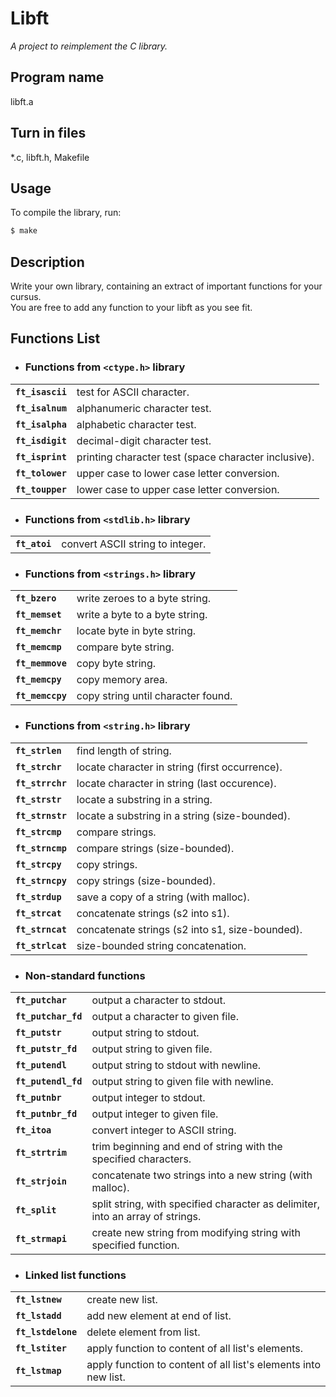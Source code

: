 # Libft
*A project to reimplement the C library.*

## Program name
libft.a
## Turn in files
*.c, libft.h, Makefile
## Usage
To compile the library, run:
```sh
$ make
```
## Description
Write your own library, containing an extract of important functions for your cursus.<br>
You are free to add any function to your libft as you see fit.

## Functions List 
- ### Functions from `<ctype.h>` library
|||
-|-
**`ft_isascii`**|test for ASCII character.
**`ft_isalnum`**|alphanumeric character test.
**`ft_isalpha`**|alphabetic character test.
**`ft_isdigit`**|decimal-digit character test.
**`ft_isprint`**|printing character test (space character inclusive).
**`ft_tolower`**|upper case to lower case letter conversion.
**`ft_toupper`**|lower case to upper case letter conversion.
- ### Functions from `<stdlib.h>` library
|||
-|-
**`ft_atoi`**|convert ASCII string to integer.
- ### Functions from `<strings.h>` library
|||
-|-
**`ft_bzero`**|write zeroes to a byte string.
**`ft_memset`**|write a byte to a byte string.
**`ft_memchr`**|locate byte in byte string.
**`ft_memcmp`**|compare byte string.
**`ft_memmove`**|copy byte string.
**`ft_memcpy`**|copy memory area.
**`ft_memccpy`**|copy string until character found.
- ### Functions from `<string.h>` library
|||
|-|-|
**`ft_strlen`**|find length of string.
**`ft_strchr`**|locate character in string (first occurrence).
**`ft_strrchr`**|locate character in string (last occurence).
**`ft_strstr`**|locate a substring in a string.
**`ft_strnstr`**|locate a substring in a string (size-bounded).
**`ft_strcmp`**|compare strings.
**`ft_strncmp`**|compare strings (size-bounded).
**`ft_strcpy`**|copy strings.
**`ft_strncpy`**|copy strings (size-bounded).
**`ft_strdup`**|save a copy of a string (with malloc).
**`ft_strcat`**|concatenate strings (s2 into s1).
**`ft_strncat`**|concatenate strings (s2 into s1, size-bounded).
**`ft_strlcat`**|size-bounded string concatenation.
- ### Non-standard functions
|||
|-|-|
**`ft_putchar`**|output a character to stdout.
**`ft_putchar_fd`**|output a character to given file.
**`ft_putstr`**|output string to stdout.
**`ft_putstr_fd`**|output string to given file.
**`ft_putendl`**|output string to stdout with newline.
**`ft_putendl_fd`**|output string to given file with newline.
**`ft_putnbr`**|output integer to stdout.
**`ft_putnbr_fd`**|output integer to given file.
**`ft_itoa`**|convert integer to ASCII string.
**`ft_strtrim`**|trim beginning and end of string with the specified characters.
**`ft_strjoin`**|concatenate two strings into a new string (with malloc).
**`ft_split`**|split string, with specified character as delimiter, into an array of strings.
**`ft_strmapi`**|create new string from modifying string with specified function.
- ### Linked list functions
|||
-|-
**`ft_lstnew`**|create new list.
**`ft_lstadd`**|add new element at end of list.
**`ft_lstdelone`**|delete element from list.
**`ft_lstiter`**|apply function to content of all list's elements.
**`ft_lstmap`**|apply function to content of all list's elements into new list.
